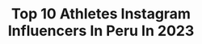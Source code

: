 ---
title: Top 10 Athletes Instagram Influencers In Peru In 2023
description: >-
  Find top athletes Instagram influencers in Peru in 2023. Most popular hashtags: #martialarts #athlete #karate #training.
platform: Instagram
hits: 12
text_top: See the best Instagram accounts on inBeat.
text_bottom: Our platform aggregates 12 Instagram influencers like this in Peru for you to contact.
profiles:
  - username: "marianobreccia"
    fullname: >-
      Mariano Breccia
    bio: >-
      •Multi-sport Athlete/Multideportista •Photographer/Fotógrafo •Capitán @adidasrunners Lima⚡️ •Sponsored by: @adidasterrex @suunto @scoscheperu
    location: "Peru"
    followers: 81381
    engagement: 458
    commentsToLikes: 0.035552
    id: ck6ub4sus7gs20j71ww6ugyp4
    verified: true
    hashtags: "#terrex, #gopro, #outdoorlife, #marianobreccia"
  - username: "ta_acosta"
    fullname: >-
      ᴛᴀɴʏᴀ ᴀᴄᴏsᴛᴀ
    bio: >-
      Volleyball player 🏐🇦🇷🐺 #olympic athlete - #rio2016 Tec. Psicología social 🤓 @isolina.termas Basavilbasense 📍Lima, Perú
    location: "Peru"
    followers: 15572
    engagement: 627
    commentsToLikes: 0.019894
    id: ck15u021skr6d0i19mvpd9sqp
    verified: false
    hashtags: "#voleylovers, #voley, #voleyball, #jugar"
  - username: "saidasalcedoh"
    fullname: >-
      𝕾𝖆𝖎𝖉𝖆 𝕾𝖆𝖑𝖈𝖊𝖉𝖔 𝕳𝖊𝖗𝖒𝖔𝖟𝖆
    bio: >-
      📍Lima, Perú 🇵🇪 | Karate Athlete🥋 ➡️ saidakarlen@gmail.com 🥉 Panam Games 2019 🥇🥉K1 / Series A 🥇🥈🥉Sud/Pan Champ
    location: "Peru"
    followers: 10342
    engagement: 832
    commentsToLikes: 0.029545
    id: ck8tau6bmt2pp0j78p9qx8oa6
    verified: false
    hashtags: "#karate, #wkf, #trainhard, #kata"
  - username: "marcogrimalt"
    fullname: >-
      Marco Grimalt Krogh OLY
    bio: >-
      🇨🇱Chilote🇨🇱 🏐 Pro Beach Volleyball Athlete 🥇Pan American Games Lima 2019 Olympic Games Rio 2016 WT🥇🥇🥇🥈🥈 @primos_grimalt
    location: "Peru"
    followers: 31814
    engagement: 425
    commentsToLikes: 0.011179
    id: ck5pwlqofnf150i115s8ex3xg
    verified: true
    hashtags: "#voleidepraia, #vacaciones, #recuerdos, #pandemia"
  - username: "deneva_cagigas"
    fullname: >-
      D.
    bio: >-
      Hay más tiempo que vida♕ twitter : cagigas_deneva5 Pumas femenil #4⚽️ #DC4 Adidas Athlete Contacto: dencagigas@gmail.com 🇲🇽 🦔 🌻 ⛵️
    location: "Peru"
    followers: 205318
    engagement: 631
    commentsToLikes: 0.005308
    id: ck14l605kt11l0i19r5ayvi24
    verified: true
    hashtags: "#portiuniversidad, #guardianes2020, #pumasmx, #orgulloazulyoro"
  - username: "marianowong"
    fullname: >-
      Mariano Wong
    bio: >-
      🥋🇵🇪🌎 Karate athlete 🥇x8 South American 🥇x3🥉x4 Pan American 🥉Panam Games Lima 2019 🥇x8 National 🥉World championship
    location: "Peru"
    followers: 6006
    engagement: 557
    commentsToLikes: 0.033085
    id: ck8sxupyhiqn80j78p7hf8q9l
    verified: false
    hashtags: "#sporade, #medal, #publicidad, #kata"
  - username: "andreaalmarzacerpa"
    fullname: >-
      Andrea Almarza
    bio: >-
      Karate Athlete|🥉Panam Lima ’19 🥇x4 Panamerican Championship 🥇x5 South American Championship 🥉x2 Karate 1 Serie A Sport & Healthy Life🌱 📍Lima, Perú
    location: "Peru"
    followers: 10579
    engagement: 913
    commentsToLikes: 0.018489
    id: ck8t7wjili7d60j78hvg9rvy0
    verified: false
    hashtags: "#karateshotokan, #peru, #peace, #femalekata"
  - username: "athleticcontrast"
    fullname: >-
      𝗠𝗔𝗥𝗖𝗘𝗟𝗔 𝗣𝗔𝗗𝗜𝗟𝗟𝗔 | Lima, Perú
    bio: >-
      🇵🇪Peruvian Athlete - Long Jumper ⚡️Certified Fitness Coach 📩@athleticcontrast.club 👩🏽‍💻Content Creator
    location: "Peru"
    followers: 19366
    engagement: 130
    commentsToLikes: 0.040844
    id: ck6uc7vb2e04i0j71mwpxeim7
    verified: false
    hashtags: "#asicsfrontrunner, #runner, #runners, #tbt"
  - username: "mariabelenper50"
    fullname: >-
      Maria Belen Bazo 🌷🦋🌴
    bio: >-
      ✨🌈Sharing my dreams and passion with you 🌺Windsurfer 🇵🇪Representing Peru 🥉 Lima2019 🎯Tokyo2021 🌱🚫 Single-use plastic 🏃🏼‍♀️ athlete not influencer
    location: "Peru"
    followers: 6138
    engagement: 580
    commentsToLikes: 0.028978
    id: ck5hll5z9kerx0i11ut4lgv6v
    verified: false
    hashtags: "#iqfoil, #paracas, #2021, #synchrone"
  - username: "hannah_mooney_tkd"
    fullname: >-
      Hannah🥋🛹18y/o taekwondo artist
    bio: >-
      🇺🇸National Poomsae Team Member🇺🇸Bronze medalist at the 10th World Poomsae Championships🥉2016 international poomsae champion🥇Photographer📷
    location: "Peru"
    followers: 14710
    engagement: 2269
    commentsToLikes: 0.014514
    id: ck5q5f1o8slbb0i11tttta1xu
    verified: false
    hashtags: "#taekwondogirl, #flexibility, #yopchagi, #dollyochagi"
---
